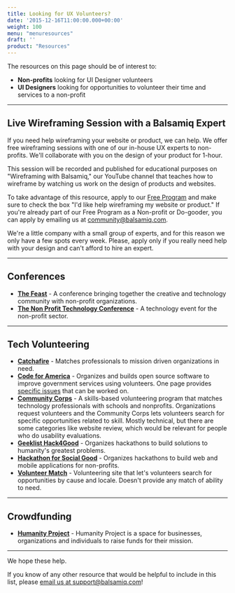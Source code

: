 ```yaml
---
title: Looking for UX Volunteers?
date: '2015-12-16T11:00:00.000+00:00'
weight: 100
menu: "menuresources"
draft: ''
product: "Resources"
---
```


The resources on this page should be of interest to:

* **Non-profits** looking for UI Designer volunteers
* **UI Designers** looking for opportunities to volunteer their time and services to a non-profit

----

## Live Wireframing Session with a Balsamiq Expert

If you need help wireframing your website or product, we can help. We offer free wireframing sessions with one of our in-house UX experts to non-profits. We'll collaborate with you on the design of your product for 1-hour.

This session will be recorded and published for educational purposes on "Wireframing with Balsamiq," our YouTube channel that teaches how to wireframe by watching us work on the design of products and websites.

To take advantage of this resource, apply to our [Free Program](https://balsamiq.com/free) and make sure to check the box "I'd like help wireframing my website or product." If you're already part of our Free Program as a Non-profit or Do-gooder, you can apply by emailing us at [community@balsamiq.com](mailto:community@balsamiq.com).

We're a little company with a small group of experts, and for this reason we only have a few spots every week. Please, apply only if you really need help with your design and can't afford to hire an expert.

----

## Conferences
* **[The Feast](http://feastongood.com/)** - A conference bringing together the creative and technology community with non-profit organizations.
* **[The Non Profit Technology Conference](http://www.nten.org/ntc/)** - A technology event for the non-profit sector.

---

## Tech Volunteering
* **[Catchafire](https://www.catchafire.org)** - Matches professionals to mission driven organizations in need.
* **[Code for America](http://www.codeforamerica.org/)** - Organizes and builds open source software to improve government services using volunteers. One page provides [specific issues](http://www.codeforamerica.org/geeks/civicissues) that can be worked on.
* **[Community Corps](http://thecommunitycorps.org/volunteer/)** - A skills-based volunteering program that matches technology professionals with schools and nonprofits. Organizations request volunteers and the Community Corps lets volunteers search for specific opportunities related to skill. Mostly technical, but there are some categories like website review, which would be relevant for people who do usability evaluations.
* **[Geeklist Hack4Good](http://hack4good.com/)** - Organizes hackathons to build solutions to humanity's greatest problems.
* **[Hackathon for Social Good](http://www.hackforsocialgood.org/)** - Organizes hackathons to build web and mobile applications for non-profits.
* **[Volunteer Match](http://www.volunteermatch.org/)** - Volunteering site that let's volunteers search for opportunities by cause and locale. Doesn't provide any match of ability to need.

---

## Crowdfunding
* **[Humanity Project](https://humanityproject.com/)** - Humanity Project is a space for businesses, organizations and individuals to raise funds for their mission.

****

We hope these help.

If you know of any other resource that would be helpful to include in this list, please [email us at support@balsamiq.com](mailto:support@balsamiq.com)!
